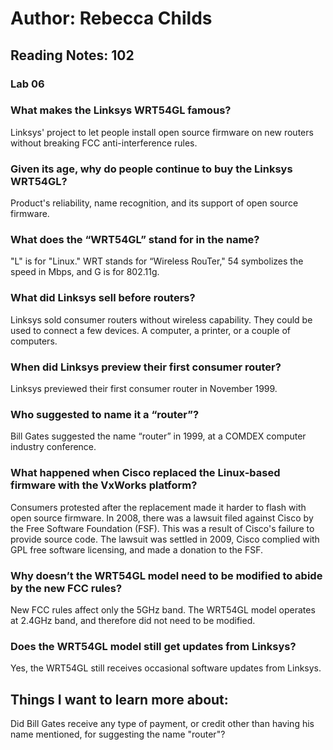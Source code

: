 # Author: Rebecca Childs
## Reading Notes: 102
### Lab 06
### What makes the Linksys WRT54GL famous?
Linksys' project to let people install open source firmware on new routers without breaking FCC anti-interference rules. 
### Given its age, why do people continue to buy the Linksys WRT54GL?
 Product's reliability, name recognition, and its support of open source firmware.
### What does the “WRT54GL” stand for in the name?
"L" is for "Linux." WRT stands for “Wireless RouTer," 54 symbolizes the speed in Mbps, and G is for 802.11g.
### What did Linksys sell before routers?
Linksys sold consumer routers without wireless capability. They could be used to connect a few devices. A computer, a printer, or a couple of computers. 
### When did Linksys preview their first consumer router?
Linksys previewed their first consumer router in November 1999.
### Who suggested to name it a “router”?
Bill Gates suggested the name “router” in 1999, at a COMDEX computer industry conference.
### What happened when Cisco replaced the Linux-based firmware with the VxWorks platform?
Consumers protested after the replacement made it harder to flash with open source firmware. In 2008, there was a lawsuit filed against Cisco by the Free Software Foundation (FSF). This was a result of Cisco's failure to provide source code. The lawsuit was settled in 2009, Cisco complied with GPL free software licensing, and made a donation to the FSF.
### Why doesn’t the WRT54GL model need to be modified to abide by the new FCC rules?
New FCC rules affect only the 5GHz band. The WRT54GL model operates at 2.4GHz band, and therefore did not need to be modified. 
### Does the WRT54GL model still get updates from Linksys?
Yes, the WRT54GL still receives occasional software updates from Linksys. 
## Things I want to learn more about:
Did Bill Gates receive any type of payment, or credit other than having his name mentioned, for suggesting the name "router"? 
